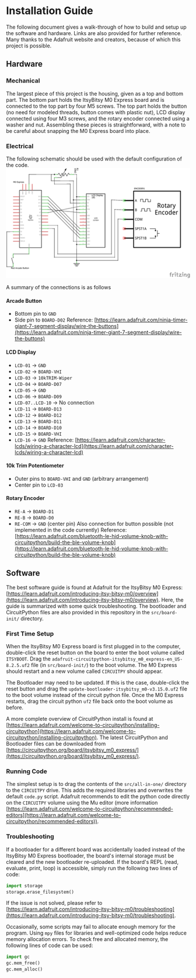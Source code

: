 # Installation Guide
The following document gives a walk-through of how to build and setup up the software and hardware. Links are also provided for further reference. Many thanks to the Adafruit website and creators, because of which this project is possible.

## Hardware
### Mechanical
The largest piece of this project is the housing, given as a top and bottom part. The bottom part holds the ItsyBitsy M0 Express board and is connected to the top part by four M5 screws. The top part holds the button (no need for modeled threads, button comes with plastic nut), LCD display connected using four M3 screws, and the rotary encoder connected using a washer and nut. Assembling these pieces is straightforward, with a note to be careful about snapping the M0 Express board into place.

### Electrical
The following schematic should be used with the default configuration of the code.
![Circuit Diagram](model/electrical/electrical-wiring_schem.png)

A summary of the connections is as follows
#### Arcade Button
* Bottom pin to `GND`
* Side pin to `BOARD-D02`
Reference: [https://learn.adafruit.com/ninja-timer-giant-7-segment-display/wire-the-buttons](https://learn.adafruit.com/ninja-timer-giant-7-segment-display/wire-the-buttons)

#### LCD Display
* `LCD-01` -> `GND`
* `LCD-02` -> `BOARD-VHI`
* `LCD-03` -> `10kTRIM-Wiper`
* `LCD-04` -> `BOARD-D07`
* `LCD-05` -> `GND`
* `LCD-06` -> `BOARD-D09`
* `LCD-07..LCD-10` -> No connection
* `LCD-11` -> `BOARD-D13`
* `LCD-12` -> `BOARD-D12`
* `LCD-13` -> `BOARD-D11`
* `LCD-14` -> `BOARD-D10`
* `LCD-15` -> `BOARD-VHI`
* `LCD-16` -> `GND`
Reference: [https://learn.adafruit.com/character-lcds/wiring-a-character-lcd](https://learn.adafruit.com/character-lcds/wiring-a-character-lcd)

#### 10k Trim Potentiometer
* Outer pins to `BOARD-VHI` and `GND` (arbitrary arrangement)
* Center pin to `LCD-03`

#### Rotary Encoder
* `RE-A` -> `BOARD-D1`
* `RE-B` -> `BOARD-D0`
* `RE-COM` -> `GND` (center pin)
Also connection for button possible (not implemented in the code currently)
Reference: [https://learn.adafruit.com/bluetooth-le-hid-volume-knob-with-circuitpython/build-the-ble-volume-knob](https://learn.adafruit.com/bluetooth-le-hid-volume-knob-with-circuitpython/build-the-ble-volume-knob)

## Software
The best software guide is found at Adafruit for the ItsyBitsy M0 Express: [https://learn.adafruit.com/introducing-itsy-bitsy-m0/overview](https://learn.adafruit.com/introducing-itsy-bitsy-m0/overview). Here, the guide is summarized with some quick troubleshooting. The bootloader and CircuitPython files are also provided in this repository in the `src/board-init/` directory.

### First Time Setup
When the ItsyBitsy M0 Express board is first plugged in to the computer, double-click the reset button on the board to enter the boot volume called `ITSYBOOT`. Drag the `adafruit-circuitpython-itsybitsy_m0_express-en_US-8.2.5.uf2` file (in `src/board-init/`) to the boot volume. The M0 Express should restart and a new volume called `CIRCUITPY` should appear.

The Bootloader may need to be updated. If this is the case, double-click the reset button and drag the `update-bootloader-itsybitsy_m0-v3.15.0.uf2` file to the boot volume instead of the circuit python file. Once the M0 Express restarts, drag the circuit python `uf2` file back onto the boot volume as before.

A more complete overview of CircuitPython install is found at [https://learn.adafruit.com/welcome-to-circuitpython/installing-circuitpython](https://learn.adafruit.com/welcome-to-circuitpython/installing-circuitpython). The latest CircuitPython and Bootloader files can be downloaded from [https://circuitpython.org/board/itsybitsy_m0_express/](https://circuitpython.org/board/itsybitsy_m0_express/).

### Running Code
The simplest setup is to drag the contents of the `src/all-in-one/` directory to the `CIRCUITPY` drive. This adds the required libraries and overwrites the default `code.py` script. Adafruit recommends to edit the python code directly on the `CIRCUITPY` volume using the Mu editor (more information [https://learn.adafruit.com/welcome-to-circuitpython/recommended-editors](https://learn.adafruit.com/welcome-to-circuitpython/recommended-editors)).

### Troubleshooting
If a bootloader for a different board was accidentally loaded instead of the ItsyBitsy M0 Express bootloader, the board's internal storage must be cleared and the new bootloader re-uploaded. If the board's REPL (read, evaluate, print, loop) is accessible, simply run the following two lines of code:
```python
import storage
storage.erase_filesystem()
```
If the issue is not solved, please refer to [https://learn.adafruit.com/introducing-itsy-bitsy-m0/troubleshooting](https://learn.adafruit.com/introducing-itsy-bitsy-m0/troubleshooting).

Occasionally, some scripts may fail to allocate enough memory for the program. Using `mpy` files for libraries and well-optimized code helps reduce memory allocation errors. To check free and allocated memory, the following lines of code can be used:
```python
import gc
gc.mem_free()
gc.mem_alloc()
```
